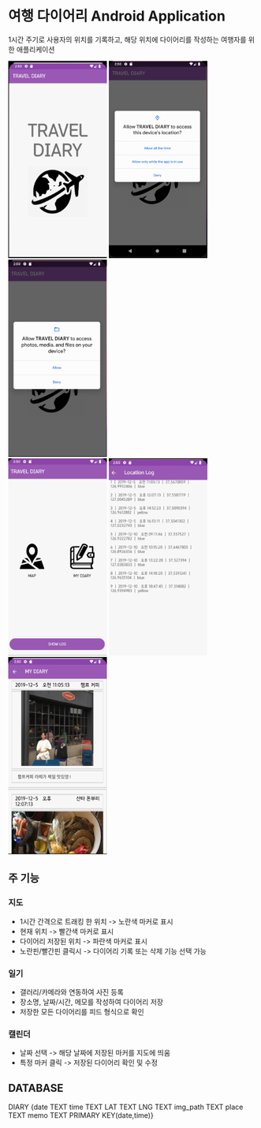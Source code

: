 # 여행 다이어리 Android Application
 1시간 주기로 사용자의 위치를 기록하고, 해당 위치에 다이어리를 작성하는 여행자를 위한 애플리케이션</br>

<img src="./Images/travel_diary0.png" width="200px" height="400px" title="img" alt="img"></img>
<img src="./Images/travel_diary1.png" width="200px" height="400px" title="img" alt="img"></img>
<img src="./Images/travel_diary2.png" width="200px" height="400px" title="img" alt="img"></img></br>
<img src="./Images/travel_diary3.png" width="200px" height="400px" title="img" alt="img"></img>
<img src="./Images/travel_diary4.png" width="200px" height="400px" title="img" alt="img"></img>
<img src="./Images/travel_diary5.png" width="200px" height="400px" title="img" alt="img"></img></br>

## 주 기능

### 지도
* 1시간 간격으로 트래킹 한 위치 -> 노란색 마커로 표시
* 현재 위치 -> 빨간색 마커로 표시
* 다이어리 저장된 위치 -> 파란색 마커로 표시
* 노란핀/빨간핀 클릭시 -> 다이어리 기록 또는 삭제 기능 선택 가능

### 일기
* 갤러리/카메라와 연동하여 사진 등록
* 장소명, 날짜/시간, 메모를 작성하여 다이어리 저장
* 저장한 모든 다이어리를 피드 형식으로 확인

### 캘린더
* 날짜 선택 -> 해당 날짜에 저장된 마커를 지도에 띄움
* 특정 마커 클릭 -> 저장된 다이어리 확인 및 수정


## DATABASE
DIARY
{date TEXT
 time TEXT
 LAT TEXT
 LNG TEXT
 img_path TEXT
 place TEXT
 memo TEXT
 PRIMARY KEY(date,time)}
 
